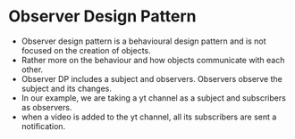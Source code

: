 # Observer Design Pattern
- Observer design pattern is a behavioural design pattern and is not focused on the creation of objects.
- Rather more on the behaviour and how objects communicate with each other.
- Observer DP includes a subject and observers. Observers observe the subject and its changes.
- In our example, we are taking a yt channel as a subject and subscribers as observers.
- when a video is added to the yt channel, all its subscribers are sent a notification.
